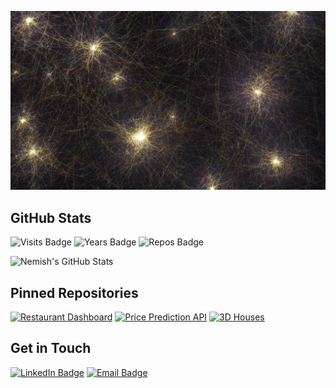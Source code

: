 ![Nemish's GitHub Banner](./assets/neurons.jpg)

## GitHub Stats

![Visits Badge](https://badges.pufler.dev/visits/nemishmehta/nemishmehta)
![Years Badge](https://badges.pufler.dev/years/nemishmehta)
![Repos Badge](https://badges.pufler.dev/repos/nemishmehta)

![Nemish's GitHub Stats](https://github-readme-stats.vercel.app/api?username=nemishmehta&show_icons=true&theme=radical&count_private=true)


## Pinned Repositories

[![Restaurant Dashboard](https://github-readme-stats.vercel.app/api/pin/?username=nemishmehta&repo=restaurant_dashboard&show_owner=true)](https://github.com/nemishmehta/restaurant_dashboard)
[![Price Prediction API](https://github-readme-stats.vercel.app/api/pin/?username=nemishmehta&repo=price_prediction_api&show_owner=true)](https://github.com/nemishmehta/price_prediction_api)
[![3D Houses](https://github-readme-stats.vercel.app/api/pin/?username=nemishmehta&repo=3d-houses&show_owner=true)](https://github.com/nemishmehta/3d-houses)

## Get in Touch

[![LinkedIn Badge](https://img.shields.io/badge/LinkedIn-0077B5?style=for-the-badge&logo=linkedin&logoColor=white)](https://www.linkedin.com/in/nemishsmehta/)
[![Email Badge](https://img.shields.io/badge/Gmail-D14836?style=for-the-badge&logo=gmail&logoColor=white)](mailto:23.nemishmehta@gmail.com)